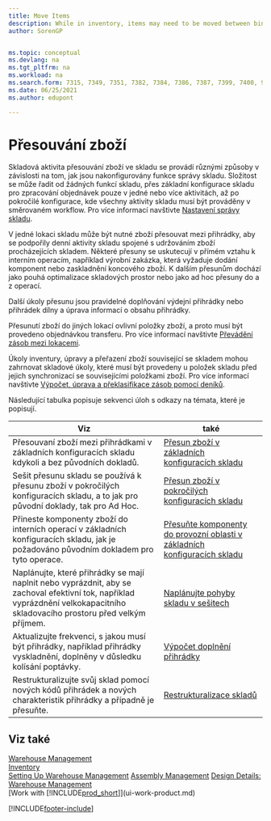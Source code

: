 ```yaml
---
title: Move Items
description: While in inventory, items may need to be moved between bins to support the daily warehouse activities involved in keeping items flowing through the warehouse. 
author: SorenGP


ms.topic: conceptual
ms.devlang: na
ms.tgt_pltfrm: na
ms.workload: na
ms.search.form: 7315, 7349, 7351, 7382, 7384, 7386, 7387, 7399, 7400, 9314, 9330, 9345
ms.date: 06/25/2021
ms.author: edupont

---
```

# Přesouvání zboží

Skladová aktivita přesouvání zboží ve skladu se provádí různými způsoby v závislosti na tom, jak jsou nakonfigurovány funkce správy skladu. Složitost se může řadit od žádných funkcí skladu, přes základní konfigurace skladu pro zpracování objednávek pouze v jedné nebo více aktivitách, až po pokročilé konfigurace, kde všechny aktivity skladu musí být prováděny v směrovaném workflow. Pro více informací navštivte [Nastavení správy skladu](warehouse-setup-warehouse.md).

V jedné lokaci skladu může být nutné zboží přesouvat mezi přihrádky, aby se podpořily denní aktivity skladu spojené s udržováním zboží procházejících skladem. Některé přesuny se uskutecují v přímém vztahu k interním operacím, například výrobní zakázka, která vyžaduje dodání komponent nebo zaskladnění koncového zboží. K dalším přesunům dochází jako pouhá optimalizace skladových prostor nebo jako ad hoc přesuny do a z operací.

Další úkoly přesunu jsou pravidelné doplňování výdejní přihrádky nebo přihrádek dílny a úprava informací o obsahu přihrádky.

Přesunutí zboží do jiných lokací ovlivní položky zboží, a proto musí být provedeno objednávkou transferu. Pro více informací navštivte [Převádění zásob mezi lokacemi](inventory-how-transfer-between-locations.md).

Úkoly inventury, úpravy a přeřazení zboží související se skladem mohou zahrnovat skladové úkoly, které musí být provedeny u položek skladu před jejich synchronizací se souvisejícími položkami zboží. Pro více informací navštivte [Výpočet, úprava a překlasifikace zásob pomocí deníků](inventory-how-count-adjust-reclassify.md).

Následující tabulka popisuje sekvenci úloh s odkazy na témata, které je popisují.

| **Viz** | **také** |
|------------|-------------|  
| Přesouvaní zboží mezi přihrádkami v základních konfiguracích skladu kdykoli a bez původních dokladů. | [Přesun zboží v základních konfiguracích skladu](warehouse-how-to-move-items-ad-hoc-in-basic-warehousing.md) |
| Sešit přesunu skladu se používá k přesunu zboží v pokročilých konfiguracích skladu, a to jak pro původní doklady, tak pro Ad Hoc. | [Přesun zboží v pokročilých konfiguracích skladu](warehouse-how-to-move-items-in-advanced-warehousing.md) |
| Přineste komponenty zboží do interních operací v základních konfiguracích skladu, jak je požadováno původním dokladem pro tyto operace. | [Přesuňte komponenty do provozní oblasti v základních konfiguracích skladu](warehouse-how-to-move-components-to-an-operation-area-in-basic-warehousing.md) |
| Naplánujte, které přihrádky se mají naplnit nebo vyprázdnit, aby se zachoval efektivní tok, například vyprázdnění velkokapacitního skladovacího prostoru před velkým příjmem. | [Naplánujte pohyby skladu v sešitech](warehouse-how-to-plan-warehouse-movements-in-worksheets.md) |
| Aktualizujte frekvenci, s jakou musí být přihrádky, například přihrádky vyskladnění, doplněny v důsledku kolísání poptávky. | [Výpočet doplnění přihrádky](warehouse-how-to-calculate-bin-replenishment.md) |
| Restrukturalizujte svůj sklad pomocí nových kódů přihrádek a nových charakteristik přihrádky a případně je přesuňte. | [Restrukturalizace skladů](warehouse-how-to-restructure-warehouses.md) |

## Viz také

[Warehouse Management](warehouse-manage-warehouse.md)  
[Inventory](inventory-manage-inventory.md)  
[Setting Up Warehouse Management](warehouse-setup-warehouse.md)
[Assembly Management](assembly-assemble-items.md)
[Design Details: Warehouse Management](design-details-warehouse-management.md)  
[Work with [!INCLUDE[prod_short](includes/prod_short.md)]](ui-work-product.md)


[!INCLUDE[footer-include](includes/footer-banner.md)]